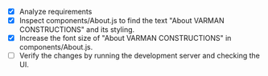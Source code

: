 - [x] Analyze requirements
- [x] Inspect components/About.js to find the text "About VARMAN CONSTRUCTIONS" and its styling.
- [x] Increase the font size of "About VARMAN CONSTRUCTIONS" in components/About.js.
- [ ] Verify the changes by running the development server and checking the UI.
